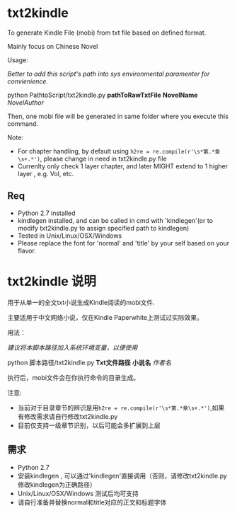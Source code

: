 # txt2kindle

To generate Kindle File (mobi) from txt file based on defined format.

Mainly focus on Chinese Novel

Usage:

*Better to add this script's path into sys environmental paramenter for convienience.*

python PathtoScript/txt2kindle.py **pathToRawTxtFile** **NovelName** *NovelAuthor*

Then, one mobi file will be generated in same folder where you execute this command.

Note:

- For chapter handling, by default using `h2re = re.compile(r'\s*第.*章\s+.*')`, please change in need in txt2kindle.py file
- Currenlty only check 1 layer chapter, and later MIGHT extend to 1 higher layer , e.g. Vol, etc.

## Req
- Python 2.7 installed
- kindlegen installed, and can be called in cmd with 'kindlegen'(or to modify txt2kindle.py to assign specified path to kindlegen)
- Tested in Unix/Linux/OSX/Windows
- Please replace the font for 'normal' and 'title' by your self based on your flavor.

# txt2kindle 说明

用于从单一的全文txt小说生成Kindle阅读的mobi文件.

主要适用于中文网络小说，仅在Kindle Paperwhite上测试过实际效果。

用法：

*建议将本脚本路径加入系统环境变量，以便使用*

python 脚本路径/txt2kindle.py **Txt文件路径** **小说名** *作者名*

执行后，mobi文件会在你执行命令的目录生成。

注意:

- 当前对于目录章节的辨识是用`h2re = re.compile(r'\s*第.*章\s+.*')`,如果有修改需求请自行修改txt2kindle.py
- 目前仅支持一级章节识别，以后可能会多扩展到上层

## 需求
- Python 2.7
- 安装kindlegen , 可以通过'kindlegen'直接调用（否则，请修改txt2kindle.py修改kindlegen为正确路径）
- Unix/Linux/OSX/Windows 测试后均可支持
- 请自行准备并替换normal和title对应的正文和标题字体



